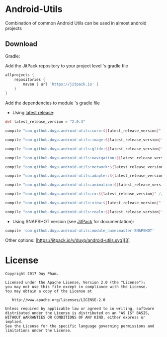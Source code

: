 Android-Utils
========

Combination of common Android Utils can be used in almost android projects

Download
--------

Gradle:

Add the JitPack repository to your project level 's gradle file

```groovy
allprojects {
    repositories {
        maven { url 'https://jitpack.io' }
    }
}
```
  
Add the dependencies to module 's gradle file

* Using [latest release][1]:
```groovy
def latest_release_version = "2.0.3"

compile "com.github.duyp.android-utils:core:${latest_release_version}" // core (basic | common utils)

compile "com.github.duyp.android-utils:image:${latest_release_version}" // Bitmap Utils

compile "com.github.duyp.android-utils:glide:${latest_release_version}" // Glide image loader utils

compile "com.github.duyp.android-utils:navigation:${latest_release_version}" // Navigation utils

compile "com.github.duyp.android-utils:network:${latest_release_version}" // Network utils (SSL / TLS, Custom X509TrustManager)

compile "com.github.duyp.android-utils:adapter:${latest_release_version}" // RecyclerView Adapters

compile "com.github.duyp.android-utils:animation:${latest_release_version}" // Animation utils (YoYo...)

compile "com.github.duyp.android-utils:rx:${latest_release_version}" // Rx utils (custom functions, task helper...)

compile "com.github.duyp.android-utils:view:${latest_release_version}" // View utils, custom views...

compile "com.github.duyp.android-utils:realm:${latest_release_version}" // Realm utils (realm data access objects, realm Live data mapper, Realm live data adapter
```

* Using SNAPSHOT version (see [JitPack][2] for documentation):
```groovy
compile 'com.github.duyp.android-utils:module_name:master-SNAPSHOT'
```

Other options: [https://jitpack.io/v/duyp/android-utils.svg][3]

License
=======

    Copyright 2017 Duy Pham.

    Licensed under the Apache License, Version 2.0 (the "License");
    you may not use this file except in compliance with the License.
    You may obtain a copy of the License at

       http://www.apache.org/licenses/LICENSE-2.0

    Unless required by applicable law or agreed to in writing, software
    distributed under the License is distributed on an "AS IS" BASIS,
    WITHOUT WARRANTIES OR CONDITIONS OF ANY KIND, either express or implied.
    See the License for the specific language governing permissions and
    limitations under the License.

[1]: https://github.com/duyp/android-utils/releases
[2]: https://jitpack.io/docs/#snapshots
[3]: https://jitpack.io/#duyp/android-utils

